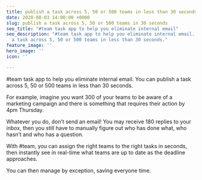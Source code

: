```yaml
---
title: publish a task across 5, 50 or 500 teams in less than 30 seconds
date: 2020-08-03 14:00:00 +0000
slug: publish a task across 5, 50 or 500 teams in 30 seconds
seo_title: "#team task app to help you eliminate internal email"
seo_description: "#team task app to help you eliminate internal email. You can publish
  a task across 5, 50 or 500 teams in less than 30 seconds."
feature_image: ''
hero_image: ''
icon: ''

---
```

\#team task app to help you eliminate internal email. You can publish a task across 5, 50 or 500 teams in less than 30 seconds.

For example, imagine you want 300 of your teams to be aware of a marketing campaign and there is something that requires their action by 4pm Thursday.

Whatever you do, don’t send an email! You may receive 180 replies to your inbox, then you still have to manually figure out who has done what, who hasn’t and who has a question.

With #team, you can assign the right teams to the right tasks in seconds, then instantly see in real-time what teams are up to date as the deadline approaches.

You can then manage by exception, saving everyone time.